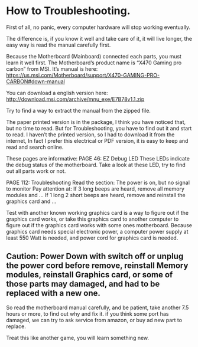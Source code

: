 # How to Troubleshooting.

First of all, no panic, every computer hardware will stop working eventually.

The difference is, if you know it well and take care of  it, it will live longer, the easy way is read the manual carefully first.

Because the Motherboard (Mainboard) connected each parts, you must learn it well first. The Motherboard’s product name is “X470 Gaming pro carbon” from MSI.  It’s manual is here: 
https://us.msi.com/Motherboard/support/X470-GAMING-PRO-CARBON#down-manual

You can download a english version here:
http://download.msi.com/archive/mnu_exe/E7B78v1.1.zip

Try to find a way  to extract the manual from the zipped file.

The paper printed version is in the package, I think you have noticed that, but no time to read.
But for Troubleshooting, you have to find out it and start to read.
I haven’t the printed version, so I had to download it from the internet, In fact I prefer this electrical or PDF version, it is easy to keep and read and search online.

These pages are informative:
PAGE 46: EZ Debug LED
These LEDs indicate the debug status of the motherboard.
Take a look at these LED, try to find out all parts work or not.

PAGE 112: Troubleshooting
Read the section:
The power is on, but no signal to monitor
Pay attention at: 
If 3 long beeps are heard, remove all memory modules and ...
If 1 long 2 short beeps are heard, remove and reinstall the graphics card and ...

Test with another known working graphics card is a way to figure out if the graphics card works, or take this graphics card to another computer to figure out if the graphics card works with some ones motherboard. Because graphics card needs special electronic power, a computer power supply at least 550 Watt is needed, and power cord for graphics card is needed.

## Caution: Power Down with switch off or unplug the power cord before remove, reinstall Memory modules, reinstall Graphics card, or some of those parts may damaged, and had to be replaced with a new one.

So read the motherboard manual carefully, and be patient, take another 7.5 hours or more, to find out why and fix it. if you think some port has damaged, we can try to ask service from amazon, or buy ad new part to replace.

Treat this like another game, you will learn something new.
